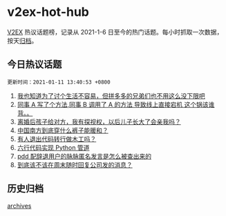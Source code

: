 # v2ex-hot-hub

[V2EX](https://www.v2ex.com/) 热议话题榜，记录从 2021-1-6 日至今的热门话题。每小时抓取一次数据，按天[归档](./archives)。

## 今日热议话题

`更新时间：2021-01-11 13:40:53 +0800`

1. [我也知道为了讨个生活不容易，但拼多多的兄弟们也不用这么没下限吧](https://www.v2ex.com/t/743666)
1. [同事 A 写了个方法,同事 B 调用了 A 的方法 导致线上直接宕机 这个锅该谁背。。](https://www.v2ex.com/t/743718)
1. [离婚后孩子给对方，我有探视权，以后儿子长大了会亲我吗？](https://www.v2ex.com/t/743674)
1. [中国南方到底穿什么裤子能暖和？](https://www.v2ex.com/t/743600)
1. [有人退出代码转行做木工吗？](https://www.v2ex.com/t/743722)
1. [六行代码实现 Python 管道](https://www.v2ex.com/t/743574)
1. [pdd 配辞退用户的脉脉匿名发言是怎么被查出来的](https://www.v2ex.com/t/743750)
1. [到底该不该在周末随时回复公司发的消息？](https://www.v2ex.com/t/743704)

## 历史归档

[archives](./archives)
